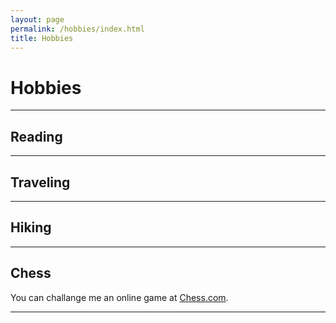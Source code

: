 ```yaml
---
layout: page
permalink: /hobbies/index.html
title: Hobbies
---
```


# Hobbies

---

## Reading


---

## Traveling

---

## Hiking

---

## Chess

You can challange me an online game at [Chess.com](https://www.chess.com/member/cjoana).

---
